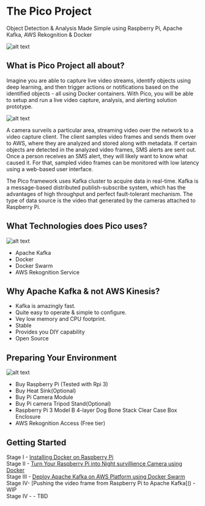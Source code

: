 # The Pico Project

Object Detection & Analysis Made Simple using Raspberry Pi, Apache Kafka, AWS Rekognition & Docker

![alt text](https://github.com/collabnix/pico/blob/master/images/thepicoproject1.png)



## What is Pico Project all about?



Imagine you are able to capture live video streams, identify objects using deep learning, and then trigger actions or notifications based on the identified objects - all using Docker containers. With Pico, you will be able to setup and run a live video capture, analysis, and alerting solution prototype.

![alt text](https://github.com/collabnix/pico/blob/master/images/pico-project-arch.png)

A camera surveils a particular area, streaming video over the network to a video capture client. The client samples video frames and sends them over to AWS, where they are analyzed and stored along with metadata. If certain objects are detected in the analyzed video frames, SMS alerts are sent out. Once a person receives an SMS alert, they will likely want to know what caused it. For that, sampled video frames can be monitored with low latency using a web-based user interface.

The Pico framework uses Kafka cluster to acquire data in real-time. Kafka is a message-based distributed publish-subscribe system, which has the advantages of high throughput and perfect fault-tolerant mechanism. The type of data source is the video that generated by the cameras attached to Raspberry Pi. 





## What Technologies does Pico uses?

![alt text](https://github.com/collabnix/pico/blob/master/images/image-9.png)

- Apache Kafka
- Docker
- Docker Swarm
- AWS Rekognition Service

## Why Apache Kafka & not AWS Kinesis?

- Kafka is amazingly fast.  
- Quite easy to operate & simple to configure.
- Vey low memory and CPU footprint.
- Stable
- Provides you DIY capability
- Open Source



## Preparing Your Environment

![alt text](https://github.com/collabnix/pico/blob/master/images/rasp_cluster.jpg)
- Buy Raspberry Pi (Tested with Rpi 3) 
- Buy Heat Sink(Optional)
- Buy Pi Camera Module 
- Buy Pi camera Tripod Stand(Optional)
- Raspberry Pi 3 Model B 4-layer Dog Bone Stack Clear Case Box Enclosure 
- AWS Rekognition Access (Free tier) 

## Getting Started

Stage I - [Installing Docker on Raspberry Pi](https://github.com/collabnix/pico/tree/master/getting-started)<br>
Stage II - [Turn Your Raspberry Pi into Night survillience Camera using Docker]()<br>
Stage III -  [Deploy Apache Kafka on AWS Platform using Docker Swarm]()<br>
Stage IV- [Pushing the video frame from Raspberry Pi to Apache Kafka[() -WIP<br>
Stage IV - []() - TBD<br>



